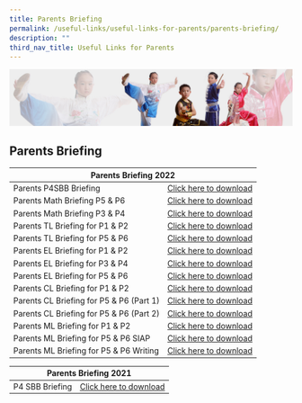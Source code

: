 ```yaml
---
title: Parents Briefing
permalink: /useful-links/useful-links-for-parents/parents-briefing/
description: ""
third_nav_title: Useful Links for Parents
---
```

![](/images/About%20Us/subbanner3.jpg)


## **Parents Briefing**

<table>
<thead>
  <tr>
    <th colspan="2">Parents Briefing 2022</th>
  </tr>
</thead>
<tbody>
  <tr>
    <td>Parents P4SBB Briefing</td>
    <td><a href="(/files/Parents%20Briefing/P4SBB%202022_22%20July.pdf)" target="_blank" rel="noopener noreferrer">Click here to download</a></td>
  </tr>
  <tr>
    <td>Parents Math Briefing P5 &amp; P6</td>
    <td> <a href="(/files/Parents%20Briefing/PDF%20P5P6%20Parents%20Briefing%202022%20.pdf)" target="_blank" rel="noopener noreferrer">Click here to download</a> </td>
  </tr>
  <tr>
    <td>Parents Math Briefing P3 &amp; P4 </td>
    <td><a href="(/files/Parents%20Briefing/Maths%20P3P4%20Parents%20Briefing%202022.pdf)">Click here to download</a> </td>
  </tr>
  <tr>
    <td>Parents TL Briefing for P1 &amp; P2</td>
    <td><a href="(/files/Parents%20Briefing/P1%20P2%20Parents%20Workshop.pdf)">Click here to download</a> </td>
  </tr>
  <tr>
    <td>Parents TL Briefing for P5 &amp; P6 </td>
    <td><a href="(/files/Parents%20Briefing/P5%20P6%20Parents%20Briefing%20-%20for%20website.pdf)">Click here to download</a> </td>
  </tr>
  <tr>
    <td>Parents EL Briefing for P1 &amp; P2</td>
    <td><a href="(/files/Parents%20Briefing/Parents%20Workshop%202022_P1%20and%20P2_%20School%20Website.pdf)">Click here to download</a> </td>
  </tr>
  <tr>
    <td>Parents EL Briefing for P3 &amp; P4 </td>
    <td><a href="(/files/Parents%20Briefing/Parents%20Workshop%202022_P3%20%20P4_School%20Website.pdf)">Click here to download</a> </td>
  </tr>
  <tr>
    <td>Parents EL Briefing for P5 &amp; P6</td>
    <td><a href="(/files/Parents%20Briefing/Parents%20Webinar%202022_P5%20%20P6_Website.pdf)">Click here to download</a> </td>
  </tr>
  <tr>
    <td>Parents CL Briefing for P1 &amp; P2 </td>
    <td><a href="(/files/Parents%20Briefing/P1%20%20P2%20CL%20Parent%20Workshop.pdf)">Click here to download</a> </td>
  </tr>
  <tr>
    <td>Parents CL Briefing for P5 &amp; P6 (Part 1)</td>
    <td><a href="(/files/Parents%20Briefing/P5%20%20P6%20CL%20Parent%20Workshop%20Part%201.pdf)">Click here to download</a> </td>
  </tr>
  <tr>
    <td>Parents CL Briefing for P5 &amp; P6 (Part 2) </td>
    <td><a href="(/files/Parents%20Briefing/P5%20%20P6%20CL%20Parent%20Workshop%20Part%202.pdf)">Click here to download</a> </td>
  </tr>
  <tr>
    <td> Parents ML Briefing for P1 &amp; P2</td>
    <td><a href="(/files/Parents%20Briefing/ML%20P1%20%20P2%20Parents%20Workshop.pdf)">Click here to download</a> </td>
  </tr>
  <tr>
    <td>  Parents ML Briefing for P5 &amp; P6 SIAP</td>
    <td><a href="(/files/Parents%20Briefing/ML%20P5-P6%20Parents%20Workshop%20SIAP%202022.pdf)">Click here to download</a> </td>
  </tr>
  <tr>
    <td>  Parents ML Briefing for P5 &amp; P6 Writing </td>
    <td><a href="(/files/Parents%20Briefing/ML%20Parents%20Workshop%20P5-P6%202022%20Writing.pdf)">Click here to download</a> </td>
  </tr>
</tbody>
</table>

<table>
<thead>
  <tr>
    <th colspan="2">Parents Briefing 2021</th>
  </tr>
</thead>
<tbody>
  <tr>
    <td>P4 SBB Briefing</td>
    <td><a href="(/files/Parents%20Briefing/P4SBB%202021.pdf)">Click here to download</a></td>
  </tr>
</tbody>
</table>